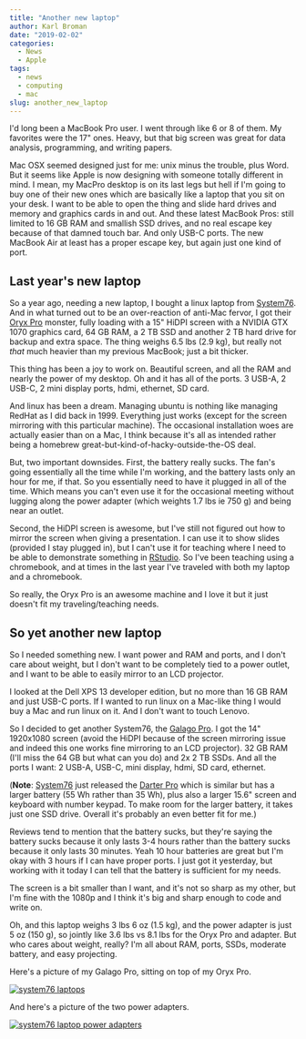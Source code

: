 ```yaml
---
title: "Another new laptop"
author: Karl Broman
date: "2019-02-02"
categories:
  - News
  - Apple
tags:
  - news
  - computing
  - mac
slug: another_new_laptop
---
```


I'd long been a MacBook Pro user. I went through like 6 or 8 of them.
My favorites were the 17" ones. Heavy, but that big screen was great
for data analysis, programming, and writing papers.

Mac OSX seemed designed just for me: unix minus the trouble, plus
Word. But it seems like Apple is now designing with someone totally
different in mind. I mean, my MacPro desktop is on its last legs but
hell if I'm going to buy one of their new ones which are basically
like a laptop that you sit on your desk. I want to be able to open the
thing and slide hard drives and memory and graphics cards in and out.
And these latest MacBook Pros: still limited to 16 GB RAM and smallish
SSD drives, and no real escape key because of that damned touch bar.
And only USB-C ports. The new MacBook Air at least has a proper escape
key, but again just one kind of port.

## Last year's new laptop

So a year ago, needing a new laptop, I bought a linux laptop from
[System76](https://system76.com). And in what turned out to be an
over-reaction of anti-Mac fervor, I got their [Oryx
Pro](https://system76.com/laptops/oryx) monster, fully loading with a
15" HiDPI screen with a NVIDIA GTX 1070 graphics card, 64 GB RAM, a 2
TB SSD and another 2 TB hard drive for backup and extra space. The
thing weighs 6.5 lbs (2.9 kg), but really not _that_ much heavier than
my previous MacBook; just a bit thicker.

This thing has been a joy to work on. Beautiful screen, and all the RAM
and nearly the power of my desktop.
Oh and it has all of the ports. 3 USB-A, 2 USB-C, 2 mini display ports,
hdmi, ethernet, SD card.

And linux has been a dream. Managing ubuntu is nothing like
managing RedHat as I did back in 1999. Everything just works (except
for the screen mirroring with this particular machine). The occasional
installation woes are actually easier than on a Mac, I think because it's all
as intended rather being a homebrew
great-but-kind-of-hacky-outside-the-OS deal.

But, two important downsides. First, the battery really sucks. The
fan's going essentially all the time while I'm working, and the battery
lasts only an hour for me, if that. So you essentially need
to have it plugged in all of the time. Which means you can't even use
it for the occasional meeting without lugging along the power adapter (which
weights 1.7 lbs ie 750 g) and being near an outlet.

Second, the HiDPI screen is awesome, but I've still not figured out
how to mirror the screen when giving a presentation. I can use it to
show slides (provided I stay plugged in), but I can't use it for
teaching where I need to be able to demonstrate something in
[RStudio](https://rstudio.com). So I've been teaching using a
chromebook, and at times in the last year I've traveled with both my
laptop and a chromebook.

So really, the Oryx Pro is an awesome machine and I love it but it
just doesn't fit my traveling/teaching needs.

## So yet another new laptop

So I needed something new. I want power and RAM and ports, and I don't
care about weight, but I don't want to be completely tied to a power
outlet, and I want to be able to easily mirror to an LCD projector.

I looked at the Dell XPS 13 developer edition, but no more than 16 GB
RAM and just USB-C ports. If I wanted to run linux on a Mac-like
thing I would buy a Mac and run linux on it. And I don't want to touch
Lenovo.

So I decided to get another System76, the [Galago
Pro](https://system76.com/laptops/galago). I got the 14" 1920x1080
screen (avoid the HiDPI because of the screen mirroring issue and
indeed this one works fine mirroring to an LCD projector). 32 GB RAM
(I'll miss the 64 GB but what can you do) and 2x 2 TB SSDs. And all the
ports I want: 2 USB-A, USB-C, mini display, hdmi, SD card, ethernet.

(**Note**: [System76](https://system76.com) just released the [Darter
Pro](https://system76.com/laptops/darter) which is similar but has a
larger battery (55 Wh rather than 35 Wh), plus also a larger 15.6"
screen and keyboard with number keypad. To make room for
the larger battery, it takes just one SSD drive. Overall it's
probably an even better fit for me.)

Reviews tend to mention that the battery sucks, but they're saying the
battery sucks because it only lasts 3-4 hours rather than the battery
sucks because it only lasts 30 minutes. Yeah 10 hour batteries are
great but I'm okay with 3 hours if I can have proper ports. I just got
it yesterday, but working with it today I can tell that the battery
is sufficient for my needs.

The screen is a bit smaller than I want, and it's not so sharp as my
other, but I'm fine with the 1080p and I think it's big and sharp
enough to code and write on.

Oh, and this laptop weighs 3 lbs 6 oz (1.5 kg), and the power adapter
is just 5 oz (150 g), so jointly like 3.6 lbs vs 8.1 lbs for the Oryx
Pro and adapter. But who cares about weight, really? I'm all about RAM,
ports, SSDs, moderate battery, and easy projecting.

Here's a picture of my Galago Pro, sitting on top of my Oryx Pro.

[![system76
laptops](/images/system76_laptops_small.png)](/images/system76_laptops.png)

And here's a picture of the two power adapters.

[![system76 laptop power
adapters](/images/system76_power_adapters_small.png)](/images/system76_power_adapters.png)
